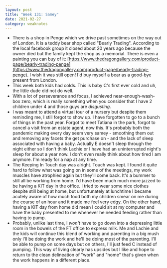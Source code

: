 ```yaml
---
layout: post
title: "Week 131: Samey"
date: 2021-02-27
category: weaknotes
---
```

* There is a shop in Penge which we drive past sometimes on the way out of London. It is a teddy bear shop called "Bearly Trading". According to the local facebook group it closed about 20 years ago because the owner died but the family kept the shop as a memorial. There is even a painting you can buy of it: [https://www.thedragongallery.com/product-page/bearly-trading-penge](https://www.thedragongallery.com/product-page/bearly-trading-penge). I wish it was still open! I'd buy myself a bear as a good-bye present from London.
* This week both kids had colds. This is baby C's first ever cold and uh, the little dude did not do well.
* With a lot of perseverance and focus, I achieved near-enough-wash-box zero, which is really something when you consider that I have 2 children under 4 and those guys are _disgusting_.
* I was meant to attend a virtual tour of a nursery but despite them reminding me, I still forgot to show up. I have forgotten to go to a bunch of things in the past year. Forgot to meet Tatiana in the park, forgot to cancel a visit from an estate agent, now this. It's probably both the pandemic making every day seem very samey - smoothing them out and removing any facets the get purchase on - and the lack of sleep associated with having a baby. Actually E doesn't sleep through the night either so I don't think Lachie or I have had an uninterrupted night's sleep for about a year now. I don't even really think about how tired I am anymore. I'm ready for a nap at any time.
* The Keeping In Touch day was alright. Touch was kept. I found it quite hard to follow what was going on in some of the meetings, my work muscles have atrophied again but they'll come back. It's a bummer to still all be working from home. I'd have been much much more jazzed to be having a KIT day in the office. I tried to wear some nice clothes despite still being at home, but unfortunately at lunchtime I became acutely aware of how much food both my children smear on me during the course of an hour and it made me feel very edgy. On the other hand, having a KIT day from home did mean I could sit at my computer and have the baby presented to me whenever he needed feeding rather than having to pump.
* Probably, unlike last time, I _won't_ have to go down into a depressing little room in the bowels of the FT office to express milk. Me and Lachie and the kids will continue this blend of working and parenting in a big mush only I'll be doing the work and he'll be doing most of the parenting. I'll be able to pump on some days but on others, I'll just feed C instead of pumping. This way of living clearly has upsides but I like and hope to return to the clean delineation of "work" and "home" that's given when the work happens in a different place.
